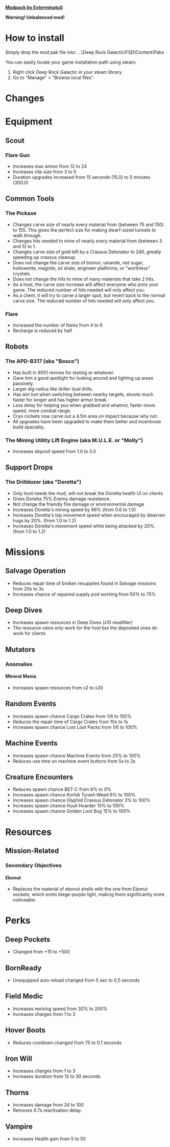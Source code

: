 [**Modpack by ExterminatuS**](https://github.com/GExterminatuSH/DRG_Mods/blob/main/Ex_ModPack_P.pak)

**Warning! Unbalanced mod!**

# How to install

Simply drop the mod pak file into: ...\Deep Rock Galactic\FSD\Content\Paks

You can easily locate your game installation path using steam:

1. Right click Deep Rock Galactic in your steam library.
2. Go to "Manage" > "Browse local files".

# Changes 
# Equipment
## Scout
### Flare Gun
- Increases max ammo from 12 to 24
- Increases clip size from 3 to 5
- Duration upgrades increased from 15 seconds (15.0) to 5 minutes (300.0)

## Common Tools
### The Pickaxe
- Changes carve size of nearly every material from (between 75 and 150) to 155. This gives the perfect size for making dwarf-sized tunnels to walk through.
- Changes hits needed to mine of nearly every material from (between 3 and 5) to 1.
- Changes carve size of gold left by a Crassus Detonator to 240, greatly speeding up crassus cleanup.
- Does not change the carve size of bismor, umanite, red sugar, hollowmite, magnite, oil shale, engineer platforms, or "worthless" crystals.
- Does not change the hits to mine of many materials that take 2 hits.
- As a host, the carve size increase will affect everyone who joins your game. The reduced number of hits needed will only affect you.
- As a client, it will try to carve a larger spot, but revert back to the normal carve size. The reduced number of hits needed will only affect you.
### Flare
- Increased the number of flares from 4 to 6
- Recharge is reduced by half

## Robots
### The APD-B317 (aka "Bosco")
- Has built in 9001 revives for testing or whatever.
- Gave him a good spotlight for looking around and lighting up areas passively.
- Larger dig radius like driller dual drills.
- Has aim bot when switching between nearby targets, shoots much faster for longer and has higher armor break.
- Less delay for helping you when grabbed and whatnot, faster move speed, more combat range.
- Cryo rockets now carve out a 4.5m area on impact because why not.
- All upgrades have been upgraded to make them better and incentivize build specialty.
### The Mining Utility Lift Engine (aka M.U.L.E. or "Molly")
- Increases deposit speed from 1.0 to 5.0

## Support Drops
### The Drilldozer (aka "Doretta")
- Only host needs the mod, will not break the Doretta health UI on clients
- Gives Doretta 75% Enemy damage resistance.
- Not change the friendly fire damage or environmental damage
- Increases Doretta's mining speed by 66% (from 0.6 to 1.0)
- Increases Doretta's top movement speed when encouraged by dwarven hugs by 20%. (from 1.0 to 1.2)
- Increases Doretta's movement speed while being attacked by 20%. (from 1.0 to 1.2)

# Missions
## Salvage Operation
- Reduces repair time of broken resupplies found in Salvage missions from 20s to 3s
- Increases chance of repaired supply pod working from 50% to 75%

## Deep Dives
- Increases spawn resources in Deep Dives (x10 modifiler)
- The resource veins only work for the host but the deposited ones do work for clients

## Mutators
### Anomalies
#### Mineral Mania
- Increases spawn resources from x2 to x20

## Random Events
- Increases spawn chance Cargo Crates from 1/6 to 100%
- Reduces the repair time of Cargo Crates from 10s to 1s
- Increases spawn chance Lost Loot Packs from 1/6 to 100%

## Machine Events
- Increases spawn chance Machine Events from 25% to 100%
- Reduces use time on machine event buttons from 5s to 2s

## Creature Encounters
- Reduces spawn chance BET-C from 6% to 0%
- Increases spawn chance Korlok Tyrant-Weed 6% to 100%
- Increases spawn chance Glyphid Crassus Detonator 3% to 100%
- Increases spawn chance Huuli Hoarder 15% to 100%
- Increases spawn chance Golden Loot Bug 15% to 100%

# Resources
## Mission-Related
### Secondary Objectives
#### Ebonut
- Replaces the material of ebonut shells with the one from Ebonut sockets, which emits biege-purple light, making them significantly more noticeable.

# Perks
## Deep Pockets
- Changed from +15 to +500
## BornReady
- Unequipped auto reload changed from 5 sec to 0,5 seconds
## Field Medic
- Increases reviving speed from 30% to 200%
- Increases charges from 1 to 3
## Hover Boots
- Reduces cooldown changed from 75 to 0.1 seconds
## Iron Will
- Increases charges from 1 to 3
- Increases duration from 12 to 30 seconds
## Thorns
- Increases damage from 24 to 100
- Removes 0.7s reactivation delay.
## Vampire
- Increases Health gain from 5 to 50
